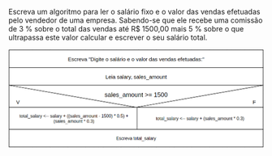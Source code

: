 Escreva um algoritmo para ler o salário fixo e o valor das vendas efetuadas
pelo vendedor de uma empresa. Sabendo-se que ele recebe uma comissão de
3 % sobre o total das vendas até R$ 1500,00 mais 5 % sobre o que ultrapassa
este valor calcular e escrever o seu salário total.

![](https://github.com/Yxav/proglogic/blob/apnp/exercicios-4/37/37.png)

